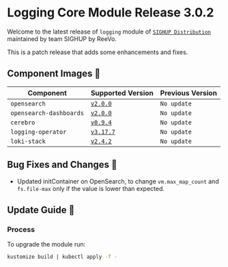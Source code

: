 # Logging Core Module Release 3.0.2

Welcome to the latest release of `logging` module of [`SIGHUP Distribution`](https://github.com/sighupio/fury-distribution) maintained by team SIGHUP by ReeVo.

This is a patch release that adds some enhancements and fixes.

## Component Images 🚢

| Component                | Supported Version                                                                                      | Previous Version |
|--------------------------|--------------------------------------------------------------------------------------------------------|------------------|
| `opensearch`             | [`v2.0.0`](https://github.com/opensearch-project/OpenSearch/releases/tag/2.0.0)                        | `No update`      |
| `opensearch-dashboards`  | [`v2.0.0`](https://github.com/opensearch-project/OpenSearch-Dashboards/releases/tag/2.0.0)             | `No update`      |
| `cerebro`                | [`v0.9.4`](https://github.com/lmenezes/cerebro/releases/tag/v0.9.4)                                    | `No update`      |
| `logging-operator`       | [`v3.17.7`](https://github.com/banzaicloud/logging-operator/releases/tag/3.17.7)                       | `No update`      |
| `loki-stack`             | [`v2.4.2`](https://github.com/grafana/loki/releases/tag/v2.4.2)                                        | `No update`      |

## Bug Fixes and Changes 🐛

- Updated initContainer on OpenSearch, to change `vm.max_map_count` and `fs.file-max` only if the value is lower than expected.

## Update Guide 🦮

### Process

To upgrade the module run:

```bash
kustomize build | kubectl apply -f -
```

